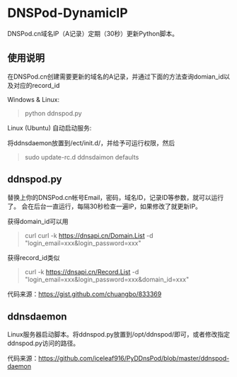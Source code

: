 DNSPod-DynamicIP
================

DNSPod.cn域名IP（A记录）定期（30秒）更新Python脚本。

使用说明
--------

在DNSPod.cn创建需要更新的域名的A记录，并通过下面的方法查询domian_id以及对应的record_id

Windows & Linux: 

> python ddnspod.py

Linux (Ubuntu) 自动启动服务:

将ddnsdaemon放置到/ect/init.d/，并给予可运行权限，然后

> sudo update-rc.d ddnsdaimon defaults 


ddnspod.py
----------

替换上你的DNSPod.cn帐号Email，密码，域名ID，记录ID等参数，就可以运行了。 会在后台一直运行，每隔30秒检查一遍IP，如果修改了就更新IP。

获得domain_id可以用

> curl curl -k https://dnsapi.cn/Domain.List -d "login_email=xxx&login_password=xxx"

获得record_id类似 

> curl -k https://dnsapi.cn/Record.List -d "login_email=xxx&login_password=xxx&domain_id=xxx"

代码来源：https://gist.github.com/chuangbo/833369

ddnsdaemon
----------

Linux服务器启动脚本。将ddnspod.py放置到/opt/ddnspod/即可，或者修改指定ddnspod.py访问的路径。

代码来源：https://github.com/iceleaf916/PyDDnsPod/blob/master/ddnspod-daemon
